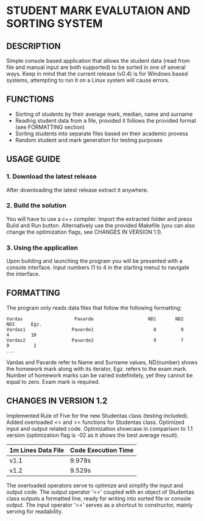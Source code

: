 # STUDENT MARK EVALUTAION AND SORTING SYSTEM
## DESCRIPTION
Simple console based application that allows the student data (read from file and manual input are both supported) to be sorted in one of several ways. Keep in mind that the current release (v0.4) is for Windows based systems, attempting to run it on a Linux system will cause errors.
## FUNCTIONS
- Sorting of students by their average mark, median, name and surname
- Reading student data from a file, provided it follows the provided format (see FORMATTING section)
- Sorting students into separate files based on their academic provess
- Random student and mark generation for testing purposes
## USAGE GUIDE
### 1. Download the latest release
After downloading the latest release extract it anywhere.
### 2. Build the solution
You will have to use a c++ compiler. Import the extracted folder and press Build and Run button. Alternatively use the provided Makefile (you can also change the optimization flags, see CHANGES IN VERSION 1.1).
### 3. Using the application
Upon building and launching the program you will be presented with a console interface. Input numbers (1 to 4 in the starting menu) to navigate the interface.
## FORMATTING
The program only reads data files that follow the following formatting:
```
Vardas                   Pavarde                    ND1       ND2       ND3      Egz.
Vardas1                 Pavarde1                      8         9         4        10
Vardas2                 Pavarde2                      9         7         9         2
...                                                                                  
```
Vardas and Pavarde refer to Name and Surname values, ND(number) shows the homework mark along with its iterator, Egz. refers to the exam mark. Number of homework marks can be varied indefinitely, yet they cannot be equal to zero. Exam mark is required.
## CHANGES IN VERSION 1.2
Implemented Rule of Five for the new Studentas class (testing included). Added overloaded << and >> functions for Studentas class. Optimized input and output related code.
Optimization showcase in comparison to 1.1 version (optimization flag is -02 as it shows the best average result).

|1m Lines Data File | Code Execution Time |
| --- | --- |
|v1.1 | 9.978s |
|v1.2 | 9.529s |

The overloaded operators serve to optimize and simplify the input and output code.
The output operator '<<' coupled with an object of Studentas class outputs a formatted line, ready for writing into sorted file or console output.
The input operator '>>' serves as a shortcut to constructor, mainly serving for readability.
